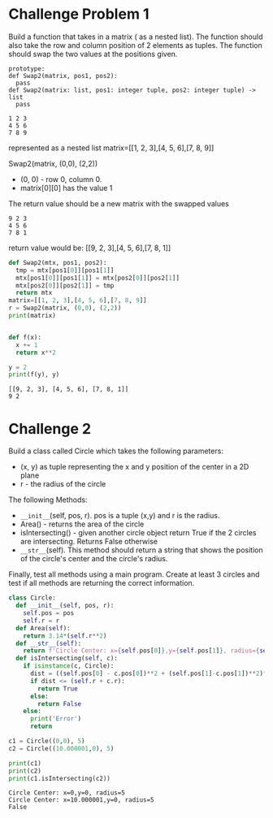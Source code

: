 # Challenge Problem 1

Build a function that takes in a matrix ( as a nested list). The function should also take the row and column position of 2 elements as tuples. The function should swap the two values at the positions given.

```
prototype:
def Swap2(matrix, pos1, pos2):
  pass
def Swap2(matrix: list, pos1: integer tuple, pos2: integer tuple) -> list
  pass

```
```
1 2 3
4 5 6
7 8 9
```
represented as a nested list
matrix=[[1, 2, 3],[4, 5, 6],[7, 8, 9]]

Swap2(matrix, (0,0), (2,2))
- (0, 0) - row 0, column 0.
- matrix[0][0] has the value 1

The return value should be a new matrix with the swapped values
```
9 2 3
4 5 6
7 8 1
```
return value would be:
[[9, 2, 3],[4, 5, 6],[7, 8, 1]]




```python
def Swap2(mtx, pos1, pos2):
  tmp = mtx[pos1[0]][pos1[1]]
  mtx[pos1[0]][pos1[1]] = mtx[pos2[0]][pos2[1]]
  mtx[pos2[0]][pos2[1]] = tmp
  return mtx
matrix=[[1, 2, 3],[4, 5, 6],[7, 8, 9]]
r = Swap2(matrix, (0,0), (2,2))
print(matrix)


def f(x):
  x += 1
  return x**2

y = 2
print(f(y), y)


```

    [[9, 2, 3], [4, 5, 6], [7, 8, 1]]
    9 2


# Challenge 2
Build a class called Circle which takes the following parameters:
 - (x, y) as tuple representing the x and y position of the center in a 2D plane
 - r - the radius of the circle

 The following Methods:
 - ```__init__```(self, pos, r). pos is a tuple (x,y) and r is the radius.
 - Area() - returns the area of the circle
 - isIntersecting() - given another circle object return True if the 2 circles are intersecting. Returns False
 otherwise
 - ```__str__```(self). This method should return a string that shows the position of the circle's center and the circle's radius.

 Finally, test all methods using a main program. Create at least 3 circles and test if all methods are returning the correct information.


```python
class Circle:
  def __init__(self, pos, r):
    self.pos = pos
    self.r = r
  def Area(self):
    return 3.14*(self.r**2)
  def __str__(self):
    return f'Circle Center: x={self.pos[0]},y={self.pos[1]}, radius={self.r}'
  def isIntersecting(self, c):
    if isinstance(c, Circle):
      dist = ((self.pos[0] - c.pos[0])**2 + (self.pos[1]-c.pos[1])**2)**(1/2)
      if dist <= (self.r + c.r):
        return True
      else:
        return False
    else:
      print('Error')
      return

c1 = Circle((0,0), 5)
c2 = Circle((10.000001,0), 5)

print(c1)
print(c2)
print(c1.isIntersecting(c2))
```

    Circle Center: x=0,y=0, radius=5
    Circle Center: x=10.000001,y=0, radius=5
    False

